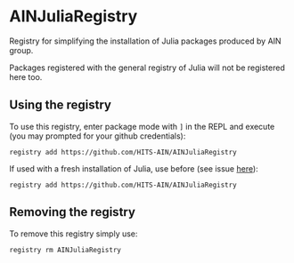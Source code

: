 # AINJuliaRegistry

Registry for simplifying the installation of Julia packages produced by AIN group.

Packages registered with the general registry of Julia will not be registered here too.


## Using the registry

To use this registry, enter package mode with ```]``` in the REPL and execute (you may prompted for your github credentials):

```
registry add https://github.com/HITS-AIN/AINJuliaRegistry
```

If used with a fresh installation of Julia, use before (see issue [here](https://forum.mimiframework.org/t/error-installing-mimi-under-v1-3-1/109/4)):

```
registry add https://github.com/HITS-AIN/AINJuliaRegistry
```

## Removing the registry

To remove this registry simply use:

```
registry rm AINJuliaRegistry
```
